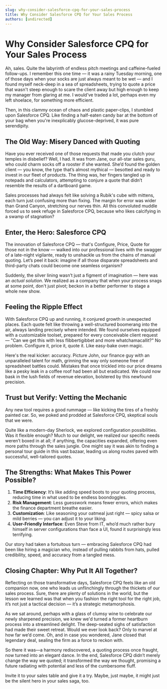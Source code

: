```yaml
---
slug: why-consider-salesforce-cpq-for-your-sales-process
title: Why Consider Salesforce CPQ for Your Sales Process
authors: [undirected]
---
```



# Why Consider Salesforce CPQ for Your Sales Process

Ah, sales. Quite the labyrinth of endless pitch meetings and caffeine-fueled follow-ups. I remember this one time — it was a rainy Tuesday morning, one of those days when your socks are just always meant to be wet — and I found myself neck-deep in a sea of spreadsheets, trying to quote a price that wasn't steep enough to scare the client away but high enough to keep my manager from glaring at me. I would’ve traded a lot, perhaps even my left shoelace, for something more efficient.

Then, in this clammy ocean of chaos and plastic paper-clips, I stumbled upon Salesforce CPQ. Like finding a half-eaten candy bar at the bottom of your bag when you're inexplicably glucose-deprived, it was pure serendipity.

## The Old Way: Misery Danced with Quoting

Have you ever received one of those requests that made you clutch your temples in disbelief? Well, I had. It was from Jane, our all-star sales guru, who could charm socks off a rooster if she wanted. She’d found the golden client — you know, the type that’s almost mythical — besotted and ready to invest in our fleet of products. The thing was, her fingers tangled up in notepads and calculators, attempting to conjure a quote that didn’t resemble the results of a dartboard game.

Sales processes had always felt like solving a Rubik's cube with mittens, each turn just confusing more than fixing. The margin for error was wider than Grand Canyon, stretching our nerves thin. All this convoluted muddle forced us to seek refuge in Salesforce CPQ, because who likes calcifying in a swamp of stagnation?

## Enter, the Hero: Salesforce CPQ 

The innovation of Salesforce CPQ — that's Configure, Price, Quote for those not in the know — walked into our professional lives with the swagger of a late-night vigilante, ready to unshackle us from the chains of manual quoting. Let’s peel it back: imagine if all those disparate spreadsheets and third-party chats could become one seamless organism?

Suddenly, the silver lining wasn’t just a figment of imagination — here was an *actual solution*. We realized as a company that when your process snags at some point, don't just pivot; beckon in a better performer to stage a whole new show.

## Feeling the Ripple Effect

With Salesforce CPQ up and running, it conjured growth in unexpected places. Each quote felt like throwing a well-structured boomerang into the air, always landing precisely where intended. We found ourselves equipped with a customizable toolset, prepared for every conceivable client request — "Can we get this with less flibbertigibbet and more whatchamacallit?" No problem. Configure it, price it, quote it. Like easy-bake oven magic.

Here's the real kicker: accuracy. Picture John, our finance guy with an unparalleled talent for math, grinning the way only someone free of spreadsheet battles could. Mistakes that once trickled into our price dreams like a pesky leak in a coffee roof had been all but eradicated. We could now bask in the lush fields of revenue elevation, bolstered by this newfound precision.

## Trust but Verify: Vetting the Mechanic

Any new tool requires a good rummage — like kicking the tires of a freshly painted car. So, we poked and prodded at Salesforce CPQ, skeptical souls that we were.

Quite like a modern-day Sherlock, we explored configuration possibilities. Was it flexible enough? Much to our delight, we realized our specific needs weren’t boxed in at all; if anything, the capacities expanded, offering even more paths through the sales jungle. One might say it was akin to finding a personal tour guide in this vast bazaar, leading us along routes paved with successful, well-tailored quotes.

## The Strengths: What Makes This Power Possible?

1. **Time Efficiency**: It’s like adding speed boots to your quoting process, reducing time in what used to be endless boondoggles.
2. **Risk Management**: Less guesswork means fewer errors, which makes the finance department breathe easier. 
3. **Customization**: Like seasoning your oatmeal just right — spicy salsa or mild berries — you can adjust it to your liking.
4. **User-Friendly Interface**: Even Steve from IT, who’d much rather bury himself in server configurations than face a UI, found it surprisingly less terrifying.

Our story had taken a fortuitous turn — embracing Salesforce CPQ had been like hiring a magician who, instead of pulling rabbits from hats, pulled credibility, speed, and accuracy from a tangled mess.

## Closing Chapter: Why Put It All Together?

Reflecting on those transformative days, Salesforce CPQ feels like an old companion now, one who leads us unflinchingly through the thickets of our sales process. Sure, there are plenty of solutions in the world, but the lesson we learned was that when you fashion the right tool for the right job, it’s not just a tactical decision — it’s a strategic metamorphosis.

As we sat around, perhaps with a glass of clumsy wine to celebrate our newly sharpened precision, we knew we'd turned a former heartburn process into a streamlined delight. The deep-seated sighs of satisfaction had made their sweet retreat. Would we ever look back? Only to marvel at how far we’d come. Oh, and in case you wondered, Jane closed that legendary deal, sealing the firm as a force to reckon with.

So there it was—a harmony rediscovered, a quoting process once fraught, now turned into an elegant dance. In the end, Salesforce CPQ didn’t merely change the way we quoted; it transformed the way we thought, promising a future radiating with potential and less of the cumbersome fluff.

Invite it to your sales table and give it a try. Maybe, just maybe, it might just be the silent hero in your sales saga, too.